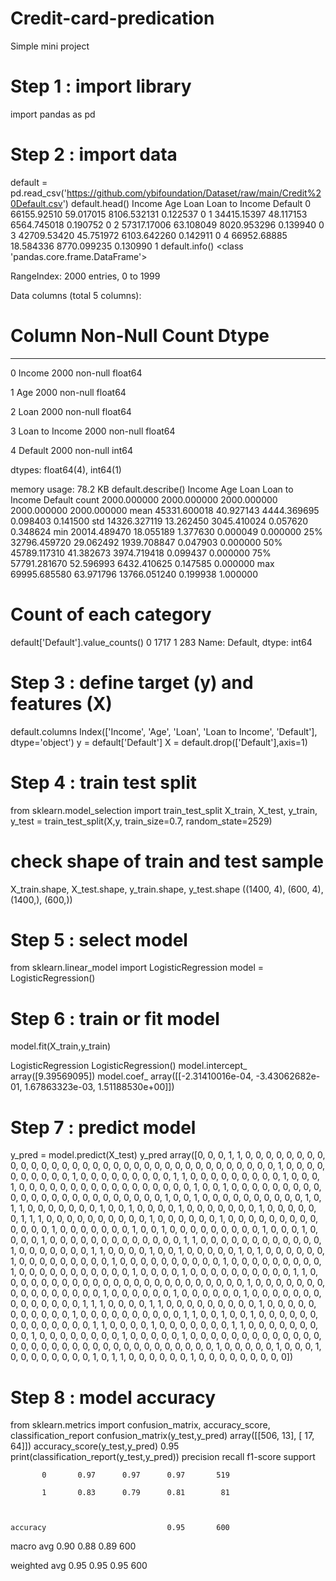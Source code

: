 # Credit-card-predication
Simple mini project
# Step 1 : import library
import pandas as pd
# Step 2 : import data
default = pd.read_csv('https://github.com/ybifoundation/Dataset/raw/main/Credit%20Default.csv')
default.head()
Income	Age	Loan	Loan to Income	Default
0	66155.92510	59.017015	8106.532131	0.122537	0
1	34415.15397	48.117153	6564.745018	0.190752	0
2	57317.17006	63.108049	8020.953296	0.139940	0
3	42709.53420	45.751972	6103.642260	0.142911	0
4	66952.68885	18.584336	8770.099235	0.130990	1
default.info()
<class 'pandas.core.frame.DataFrame'>

RangeIndex: 2000 entries, 0 to 1999

Data columns (total 5 columns):

 #   Column          Non-Null Count  Dtype  

---  ------          --------------  -----  

 0   Income          2000 non-null   float64

 1   Age             2000 non-null   float64

 2   Loan            2000 non-null   float64

 3   Loan to Income  2000 non-null   float64

 4   Default         2000 non-null   int64  

dtypes: float64(4), int64(1)

memory usage: 78.2 KB
default.describe()
Income	Age	Loan	Loan to Income	Default
count	2000.000000	2000.000000	2000.000000	2000.000000	2000.000000
mean	45331.600018	40.927143	4444.369695	0.098403	0.141500
std	14326.327119	13.262450	3045.410024	0.057620	0.348624
min	20014.489470	18.055189	1.377630	0.000049	0.000000
25%	32796.459720	29.062492	1939.708847	0.047903	0.000000
50%	45789.117310	41.382673	3974.719418	0.099437	0.000000
75%	57791.281670	52.596993	6432.410625	0.147585	0.000000
max	69995.685580	63.971796	13766.051240	0.199938	1.000000
# Count of each category
default['Default'].value_counts()
0    1717
1     283
Name: Default, dtype: int64
# Step 3 : define target (y) and features (X)
default.columns
Index(['Income', 'Age', 'Loan', 'Loan to Income', 'Default'], dtype='object')
y = default['Default']
X = default.drop(['Default'],axis=1)
# Step 4 : train test split
from sklearn.model_selection import train_test_split
X_train, X_test, y_train, y_test = train_test_split(X,y, train_size=0.7, random_state=2529)
# check shape of train and test sample
X_train.shape, X_test.shape, y_train.shape, y_test.shape
((1400, 4), (600, 4), (1400,), (600,))
# Step 5 : select model
from sklearn.linear_model import LogisticRegression
model = LogisticRegression()
# Step 6 : train or fit model
model.fit(X_train,y_train)

LogisticRegression
LogisticRegression()
model.intercept_
array([9.39569095])
model.coef_
array([[-2.31410016e-04, -3.43062682e-01,  1.67863323e-03,
         1.51188530e+00]])
# Step 7 : predict model
y_pred = model.predict(X_test)
y_pred
array([0, 0, 0, 1, 1, 0, 0, 0, 0, 0, 0, 0, 0, 0, 0, 0, 0, 0, 0, 0, 0, 0,
       0, 0, 0, 0, 0, 0, 0, 0, 0, 0, 0, 0, 0, 0, 0, 0, 0, 1, 0, 0, 0, 0,
       0, 0, 0, 0, 0, 0, 1, 0, 0, 0, 0, 0, 0, 0, 0, 0, 1, 1, 0, 0, 0, 0,
       0, 0, 0, 0, 0, 1, 0, 0, 0, 1, 0, 0, 0, 0, 0, 0, 0, 0, 0, 0, 0, 0,
       0, 0, 0, 0, 0, 1, 0, 0, 1, 0, 0, 0, 0, 0, 0, 0, 0, 0, 0, 0, 0, 0,
       0, 0, 0, 0, 0, 0, 0, 0, 0, 0, 0, 1, 0, 0, 1, 0, 0, 0, 0, 0, 0, 0,
       0, 0, 0, 1, 0, 1, 1, 0, 0, 0, 0, 0, 0, 0, 1, 0, 0, 1, 0, 0, 0, 0,
       1, 0, 0, 0, 0, 0, 0, 0, 1, 0, 0, 0, 0, 0, 0, 1, 1, 1, 0, 0, 0, 0,
       0, 0, 0, 0, 0, 0, 1, 0, 0, 0, 0, 0, 0, 1, 0, 0, 0, 0, 0, 0, 0, 0,
       0, 0, 0, 0, 0, 1, 0, 0, 0, 0, 0, 0, 0, 1, 0, 0, 1, 0, 0, 0, 0, 0,
       0, 0, 0, 0, 1, 0, 0, 0, 1, 0, 0, 0, 0, 1, 0, 0, 0, 0, 0, 0, 0, 0,
       0, 0, 0, 0, 0, 1, 1, 0, 0, 0, 0, 0, 0, 0, 0, 0, 0, 0, 0, 1, 0, 0,
       0, 0, 0, 0, 0, 1, 1, 0, 0, 0, 0, 1, 0, 0, 1, 0, 0, 0, 0, 0, 1, 0,
       1, 0, 0, 0, 0, 0, 0, 1, 0, 0, 0, 0, 0, 0, 0, 0, 0, 1, 0, 0, 0, 0,
       0, 0, 0, 0, 0, 0, 1, 0, 0, 0, 0, 0, 0, 0, 0, 0, 1, 0, 0, 0, 0, 0,
       0, 0, 0, 0, 0, 0, 1, 0, 0, 0, 0, 1, 0, 0, 0, 0, 0, 0, 0, 0, 0, 0,
       1, 1, 0, 0, 0, 0, 0, 0, 0, 0, 0, 0, 0, 0, 0, 0, 0, 0, 0, 0, 0, 0,
       0, 0, 0, 0, 1, 0, 0, 0, 0, 0, 0, 0, 0, 0, 0, 0, 0, 0, 0, 0, 0, 1,
       0, 0, 0, 0, 0, 0, 1, 0, 0, 0, 0, 0, 0, 1, 0, 0, 0, 0, 0, 0, 0, 0,
       0, 0, 0, 0, 0, 0, 1, 1, 1, 0, 0, 0, 0, 1, 1, 0, 0, 0, 0, 0, 0, 0,
       0, 0, 1, 0, 0, 0, 0, 0, 0, 0, 0, 0, 0, 0, 1, 0, 0, 0, 0, 0, 0, 0,
       0, 0, 0, 1, 1, 0, 0, 1, 0, 0, 1, 0, 0, 0, 0, 0, 0, 0, 0, 0, 0, 0,
       0, 0, 0, 1, 1, 0, 0, 0, 0, 1, 0, 0, 0, 0, 0, 0, 0, 1, 1, 0, 0, 0,
       0, 0, 0, 0, 0, 0, 1, 0, 0, 0, 0, 0, 0, 0, 0, 1, 0, 0, 0, 0, 0, 1,
       0, 0, 0, 0, 0, 0, 0, 0, 0, 0, 0, 0, 0, 0, 0, 0, 0, 0, 0, 0, 0, 0,
       0, 0, 0, 0, 0, 0, 0, 0, 0, 0, 0, 1, 0, 0, 0, 0, 0, 1, 0, 0, 0, 1,
       0, 0, 0, 0, 0, 0, 0, 0, 1, 0, 1, 1, 0, 0, 0, 0, 0, 0, 1, 0, 0, 0,
       0, 0, 0, 0, 0, 0])
# Step 8 : model accuracy
from sklearn.metrics import confusion_matrix, accuracy_score, classification_report
confusion_matrix(y_test,y_pred)
array([[506,  13],
       [ 17,  64]])
accuracy_score(y_test,y_pred)
0.95
print(classification_report(y_test,y_pred))
              precision    recall  f1-score   support



           0       0.97      0.97      0.97       519

           1       0.83      0.79      0.81        81



    accuracy                           0.95       600

   macro avg       0.90      0.88      0.89       600

weighted avg       0.95      0.95      0.95       600
